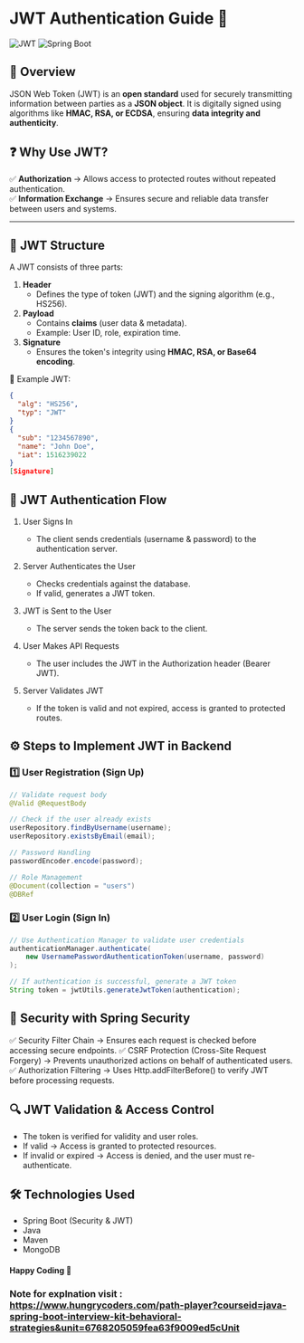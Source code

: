# JWT Authentication Guide 🚀

![JWT](https://img.shields.io/badge/JWT-Authentication-blue.svg)
![Spring Boot](https://img.shields.io/badge/Spring%20Boot-Security-green.svg)

## 📌 Overview
JSON Web Token (JWT) is an **open standard** used for securely transmitting information between parties as a **JSON object**. It is digitally signed using algorithms like **HMAC, RSA, or ECDSA**, ensuring **data integrity and authenticity**.

## ❓ Why Use JWT?
✅ **Authorization** → Allows access to protected routes without repeated authentication.  
✅ **Information Exchange** → Ensures secure and reliable data transfer between users and systems.

---

## 📜 JWT Structure
A JWT consists of three parts:

1. **Header**  
   - Defines the type of token (JWT) and the signing algorithm (e.g., HS256).  
2. **Payload**  
   - Contains **claims** (user data & metadata).  
   - Example: User ID, role, expiration time.  
3. **Signature**  
   - Ensures the token's integrity using **HMAC, RSA, or Base64 encoding**.  

🔗 Example JWT:
```json
{
  "alg": "HS256",
  "typ": "JWT"
}
{
  "sub": "1234567890",
  "name": "John Doe",
  "iat": 1516239022
}
[Signature]
```
## 🔄 JWT Authentication Flow

1. User Signs In
   - The client sends credentials (username & password) to the authentication server.

2. Server Authenticates the User
   - Checks credentials against the database.
   - If valid, generates a JWT token.

3. JWT is Sent to the User
   - The server sends the token back to the client.

4. User Makes API Requests
   - The user includes the JWT in the Authorization header (Bearer JWT).

5. Server Validates JWT
   - If the token is valid and not expired, access is granted to protected routes.

## ⚙️ Steps to Implement JWT in Backend

### 1️⃣ User Registration (Sign Up)
``` java
// Validate request body
@Valid @RequestBody

// Check if the user already exists
userRepository.findByUsername(username);
userRepository.existsByEmail(email);

// Password Handling
passwordEncoder.encode(password);

// Role Management
@Document(collection = "users")
@DBRef
```
### 2️⃣ User Login (Sign In)

``` java
// Use Authentication Manager to validate user credentials
authenticationManager.authenticate(
    new UsernamePasswordAuthenticationToken(username, password)
);

// If authentication is successful, generate a JWT token
String token = jwtUtils.generateJwtToken(authentication);
```
## 🔐 Security with Spring Security

✅ Security Filter Chain → Ensures each request is checked before accessing secure endpoints.
✅ CSRF Protection (Cross-Site Request Forgery) → Prevents unauthorized actions on behalf of authenticated users.
✅ Authorization Filtering → Uses Http.addFilterBefore() to verify JWT before processing requests.

## 🔍 JWT Validation & Access Control

- The token is verified for validity and user roles.
- If valid → Access is granted to protected resources.
- If invalid or expired → Access is denied, and the user must re-authenticate.

## 🛠️ Technologies Used

- Spring Boot (Security & JWT)
- Java
- Maven
- MongoDB

#### Happy Coding 🚀

### Note for explnation visit : https://www.hungrycoders.com/path-player?courseid=java-spring-boot-interview-kit-behavioral-strategies&unit=6768205059fea63f9009ed5cUnit




